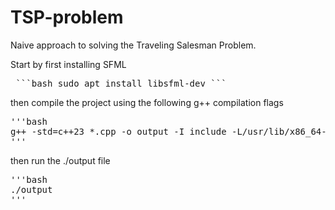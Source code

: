 # TSP-problem

Naive approach to solving the Traveling Salesman Problem.

Start by first installing SFML

<pre> ```bash sudo apt install libsfml-dev ``` </pre>

then compile the project using the following g++ compilation flags
<pre>'''bash
g++ -std=c++23 *.cpp -o output -I include -L/usr/lib/x86_64-linux-gnu -lsfml-graphics -lsfml-window -lsfml-system
'''</pre>

then run the ./output file
<pre>'''bash
./output
'''</pre>